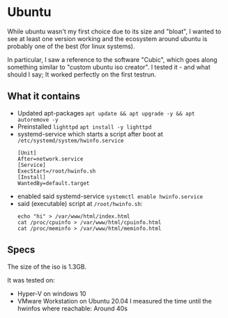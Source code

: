 # Ubuntu

While ubuntu wasn't my first choice due to its size and "bloat", I wanted to see at least one version working and the ecosystem around ubuntu is probably one of the best (for linux systems).

In particular, I saw a reference to the software "Cubic", which goes along something similar to "custom ubuntu iso creator".
I tested it  - and what should I say; It worked perfectly on the first testrun.

## What it contains
- Updated apt-packages
  `apt update && apt upgrade -y && apt autoremove -y`
- Preinstalled `lighttpd`
  `apt install -y lighttpd`
- systemd-service which starts a script after boot at `/etc/systemd/system/hwinfo.service`
  ```
  [Unit]
  After=network.service
  [Service]
  ExecStart=/root/hwinfo.sh
  [Install]
  WantedBy=default.target
  ```
- enabled said systemd-service
  `systemctl enable hwinfo.service`
- said (executable) script at `/root/hwinfo.sh`:
  ```
  echo "hi" > /var/www/html/index.html
  cat /proc/cpuinfo > /var/www/html/cpuinfo.html
  cat /proc/meminfo > /var/www/html/meminfo.html
  ```

## Specs
The size of the iso is 1.3GB.

It was tested on:
- Hyper-V on windows 10
- VMware Workstation on Ubuntu 20.04
  I measured the time until the hwinfos where reachable: Around 40s
